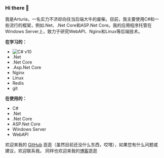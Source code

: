 ### Hi there 👋

<!--
**Altholia/Altholia** is a ✨ _special_ ✨ repository because its `README.md` (this file) appears on your GitHub profile.

Here are some ideas to get you started:

- 🔭 I’m currently working on ...
- 🌱 I’m currently learning ...
- 👯 I’m looking to collaborate on ...
- 🤔 I’m looking for help with ...
- 💬 Ask me about ...
- 📫 How to reach me: ...
- 😄 Pronouns: ...
- ⚡ Fun fact: ...
-->

我是Arturia，一名实力不济却向往当后端大牛的废柴。目前，我主要使用C#和一些流行的框架，例如.Net、.Net Core和ASP.Net Core。我的应用程序托管在Windows Server上，致力于研究WebAPI、Nginx和Linux等后端技术。

**在学习的：**

- ![C# v10](https://img.shields.io/badge/C%23-v10-blue)
- .Net
- .Net Core
- .Asp.Net Core
- Nginx
- Linux
- Redis
- git

**在使用的：**

- C#
- .Net
- .Net Core
- ASP.Net Core
- Windows Server
- WebAPI

欢迎来我的 [GitHub](https://github.com/Altholia) 逛逛（虽然目前还没什么东西，哎嘿），如果您有什么问题或建议，欢迎联系我。
同样也欢迎来我的[博客](https://arturia.cn)逛逛

